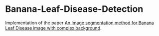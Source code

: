 # Banana-Leaf-Disease-Detection
Implementation of the paper [An Image segmentation method for Banana Leaf Disease image with complex background](https://ieeexplore.ieee.org/abstract/document/9943850).

